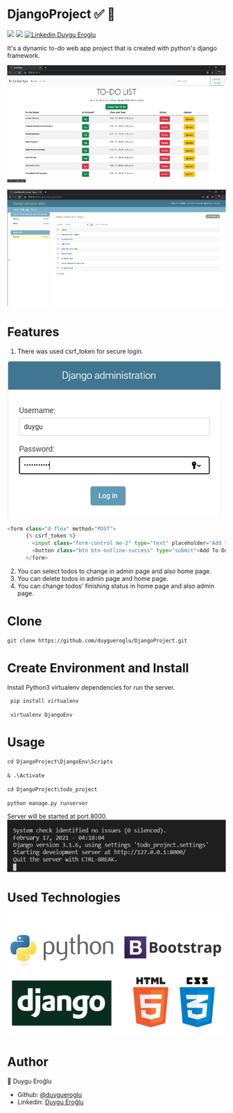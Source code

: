 # DjangoProject :white_check_mark: :pencil:

![](https://img.shields.io/badge/version-1.0-orange) ![](https://img.shields.io/badge/issues-5%20closed-green) 
[![Linkedin](https://i.stack.imgur.com/gVE0j.png) Duygu Eroglu](https://www.linkedin.com/in/duygu-eroglu-75428796/)

It's a dynamic to-do web app project that is created with python's django framework.

![](https://github.com/duygueroglu/DjangoProject/blob/main/todo_app/img/homepage.png)


![](https://github.com/duygueroglu/DjangoProject/blob/main/todo_app/img/adminpage.png)

Features
=============

1. There was used csrf_token for secure login.

![](https://github.com/duygueroglu/DjangoProject/blob/main/todo_app/img/login.png)

```python
<form class="d-flex" method="POST">
      {% csrf_token %}
        <input class="form-control me-2" type="text" placeholder="Add to list" name="title">
        <button class="btn btn-outline-success" type="submit">Add To-Do List</button>
      </form>
```

2. You can select todos to change in admin page and also home page.
3. You can delete todos in admin page and home page.
4. You can change todos' finishing status in home page and also admin page. 

Clone
=============
```
git clone https://github.com/duygueroglu/DjangoProject.git
```

Create Environment and Install
=============
Install Python3 virtualenv dependencies for run the server.
```
 pip install virtualenv

 virtualenv DjangoEnv
```

Usage
=============

```
cd DjangoProject\DjangoEnv\Scripts

& .\Activate

cd DjangoProject\todo_project

python manage.py runserver
```
Server will be started at port 8000.  
![](https://github.com/duygueroglu/DjangoProject/blob/main/todo_app/img/opening.png)

Used Technologies
=============
![](https://github.com/duygueroglu/DjangoProject/blob/main/todo_app/img/technologies.png)

Author
=============
👤 Duygu Eroğlu
* Github: [@duygueroglu](https://github.com/duygueroglu "@duygueroglu")
* Linkedin: [Duygu Eroğlu](https://www.linkedin.com/in/duygu-eroglu-75428796/ "Duygu Eroğlu")
